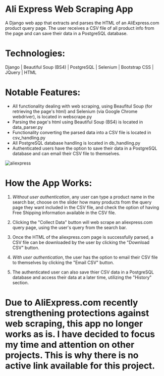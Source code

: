 # Ali Express Web Scraping App

A Django web app that extracts and parses the HTML of an AliExpress.com product query page. The user receives a CSV file of all product info from the page and can save their data in a PostgreSQL database.

# Technologies:
Django | Beautiful Soup (BS4) | PostgreSQL | Selenium | Bootstrap CSS | JQuery | HTML

# Notable Features:
- All functionality dealing with web scraping, using Beaufitul Soup (for retrieving the page's html) and Selenium (via Google Chrome webdriver), is located in webscrape.py
- Parsing the page's html using Beautiful Soup (BS4) is located in data_parser.py
- Functionality converting the parsed data into a CSV file is located in csv_handling.py 
- All PostgreSQL database handling is located in db_handling.py
- Authenticated users have the option to save their data in a PostgreSQL database and can email their CSV file to themselves.

![aliexpress](https://user-images.githubusercontent.com/46886041/77186894-2e5c5400-6b06-11ea-83f0-3faf1137867b.JPG)

# How the App Works:
1. <i>Without user authentication</i>, any user can type a product name in the search bar, choose on the slider how many products from the query page they want included in the CSV file, and check the option of having Free Shipping information available in the CSV file.

2. Clicking the "Collect Data" button will web scrape an aliexpress.com query page, using the user's query from the search bar. 

3. Once the HTML of the aliexpress.com page is successfully parsed, a CSV file can be downloaded by the user by clicking the "Download CSV" button.

4. <i>With user authentication</i>, the user has the option to email their CSV file to themselves by clicking the "Email CSV" button. 

5. The authenticated user can also save thier CSV data in a PostgreSQL database and access their data at a later time, utilizing the "History" section.

# Due to AliExpress.com recently strengthening protections against web scraping, this app no longer works as is. I have decided to focus my time and attention on other projects. This is why there is no active link available for this project.
